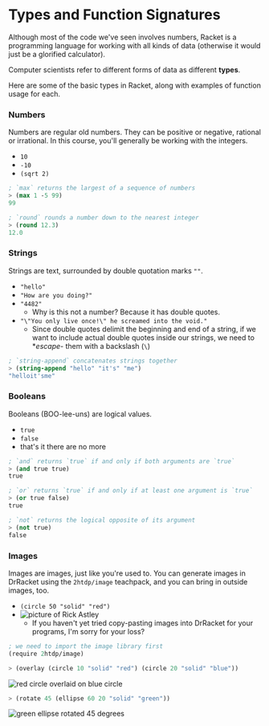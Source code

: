 # Types and Function Signatures

Although most of the code we've seen involves numbers, Racket is a programming language for working with all kinds of data (otherwise it would just be a glorified calculator).

Computer scientists refer to different forms of data as different **types**.

Here are some of the basic types in Racket, along with examples of function usage for each.

### Numbers

Numbers are regular old numbers. They can be positive or negative, rational or irrational. In this course, you'll generally be working with the integers.

- `10`
- `-10`
- `(sqrt 2)`

```scheme
; `max` returns the largest of a sequence of numbers
> (max 1 -5 99)
99

; `round` rounds a number down to the nearest integer
> (round 12.3)
12.0
```

### Strings

Strings are text, surrounded by double quotation marks `""`.

- `"hello"`
- `"How are you doing?"`
- `"4482"`
    + Why is this not a number? Because it has double quotes.
- `"\"You only live once!\" he screamed into the void."`
    + Since double quotes delimit the beginning and end of a string, if we want to include actual double quotes inside our strings, we need to **escape*- them with a backslash (`\`)

```scheme
; `string-append` concatenates strings together
> (string-append "hello" "it's" "me")
"helloit'sme"
```

### Booleans

Booleans (BOO-lee-uns) are logical values.

- `true`
- `false`
- that's it there are no more

```scheme
; `and` returns `true` if and only if both arguments are `true`
> (and true true)
true

; `or` returns `true` if and only if at least one argument is `true`
> (or true false)
true

; `not` returns the logical opposite of its argument
> (not true)
false
```

### Images

Images are images, just like you're used to. You can generate images in DrRacket using the `2htdp/image` teachpack, and you can bring in outside images, too.

- `(circle 50 "solid" "red")`
- ![picture of Rick Astley](http://66.media.tumblr.com/avatar_369b115beb6e_128.png)
    + If you haven't yet tried copy-pasting images into DrRacket for your programs, I'm sorry for your loss?

```scheme
; we need to import the image library first
(require 2htdp/image)

> (overlay (circle 10 "solid" "red") (circle 20 "solid" "blue"))
```
![red circle overlaid on blue circle](https://cloudup.com/c5LGdRMHDuU+)

```scheme
> (rotate 45 (ellipse 60 20 "solid" "green"))
```
![green ellipse rotated 45 degrees](https://cloudup.com/cuyXSaNR_C1+)

